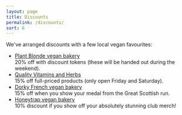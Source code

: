 ```yaml
---
layout: page
title: Discounts
permalink: /discounts/
sort: 6
---
```


We've arranged discounts with a few local vegan favourites:

- [Plant Blonde vegan bakery](https://www.happycow.net/reviews/plant-blonde-glasgow-384580)  
  20% off with discount tokens (these will be handed out during the weekend).
- [Quality Vitamins and Herbs](https://www.qualityvitamins.co.uk/)  
  15% off full-priced products (only open Friday and Saturday).
- [Dorky French vegan bakery](https://www.thedorkyfrench.com/)  
  15% off when you show your medal from the Great Scottish run.
- [Honeytrap vegan bakery](https://www.honeytrapbakery.com)  
  10% discount if you show off your absolutely stunning club merch!
